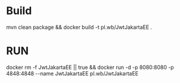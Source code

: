 # Build
mvn clean package && docker build -t pl.wb/JwtJakartaEE .

# RUN

docker rm -f JwtJakartaEE || true && docker run -d -p 8080:8080 -p 4848:4848 --name JwtJakartaEE pl.wb/JwtJakartaEE 